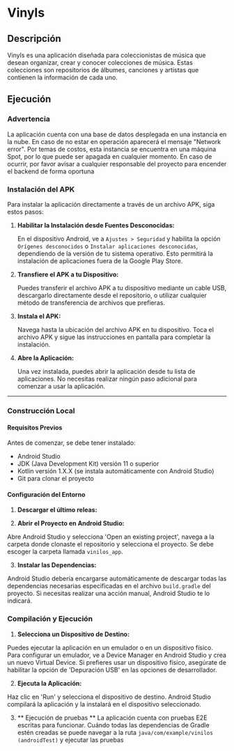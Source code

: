 # Vinyls
  
## Descripción  
  
Vinyls es una aplicación diseñada para coleccionistas de música que desean organizar, crear y conocer colecciones de música. Estas colecciones son repositorios de álbumes, canciones y artistas que contienen la información de cada uno.

## Ejecución

### Advertencia
La aplicación cuenta con una base de datos desplegada en una instancia en la nube. En caso de no estar en operación aparecerá el mensaje "Network error". Por temas de costos, esta instancia se encuentra en una máquina Spot, por lo que puede ser apagada en cualquier momento. En caso de ocurrir, por favor avisar a cualquier responsable del proyecto para encender el backend
de forma oportuna 

### Instalación del APK

Para instalar la aplicación directamente a través de un archivo APK, siga estos pasos:

1. **Habilitar la Instalación desde Fuentes Desconocidas:**

   En el dispositivo Android, ve a `Ajustes > Seguridad` y habilita la opción `Orígenes desconocidos` o `Instalar aplicaciones desconocidas`, dependiendo de la versión de tu sistema operativo. Esto permitirá la instalación de aplicaciones fuera de la Google Play Store.

2. **Transfiere el APK a tu Dispositivo:**

   Puedes transferir el archivo APK a tu dispositivo mediante un cable USB, descargarlo directamente desde el repositorio, o utilizar cualquier método de transferencia de archivos que prefieras.

3. **Instala el APK:**

   Navega hasta la ubicación del archivo APK en tu dispositivo. Toca el archivo APK y sigue las instrucciones en pantalla para completar la instalación.

4. **Abre la Aplicación:**

   Una vez instalada, puedes abrir la aplicación desde tu lista de aplicaciones. No necesitas realizar ningún paso adicional para comenzar a usar la aplicación.

---

### Construcción Local
  
#### Requisitos Previos  
  
Antes de comenzar, se debe tener instalado:  
- Android Studio  
- JDK (Java Development Kit) versión 11 o superior  
- Kotlin versión 1.X.X (se instala automáticamente con Android Studio)  
- Git para clonar el proyecto  
  
#### Configuración del Entorno  
  
1. **Descargar el último releas:**  
  
2. **Abrir el Proyecto en Android Studio:**  
  
Abre Android Studio y selecciona 'Open an existing project', navega a la carpeta donde clonaste el repositorio y selecciona el proyecto. Se debe escoger la carpeta llamada `vinilos_app`.  
  
3. **Instalar las Dependencias:**  
  
Android Studio debería encargarse automáticamente de descargar todas las dependencias necesarias especificadas en el archivo `build.gradle` del proyecto. Si necesitas realizar una acción manual, Android Studio te lo indicará.  
  
### Compilación y Ejecución  
  
1. **Selecciona un Dispositivo de Destino:**  
  
Puedes ejecutar la aplicación en un emulador o en un dispositivo físico. Para configurar un emulador, ve a Device Manager en Android Studio y crea un nuevo Virtual Device. Si prefieres usar un dispositivo físico, asegúrate de habilitar la opción de 'Depuración USB' en las opciones de desarrollador.  
  
2. **Ejecuta la Aplicación:**  
  
Haz clic en 'Run' y selecciona el dispositivo de destino. Android Studio compilará la aplicación y la instalará en el dispositivo seleccionado.

3. ** Ejecución de pruebas **
La aplicación cuenta con pruebas E2E escritas para funcionar. Cuándo todas las dependencias de Gradle estén creadas se puede navegar a la ruta `java/com/example/vinilos (androidTest)` y ejecutar las pruebas
